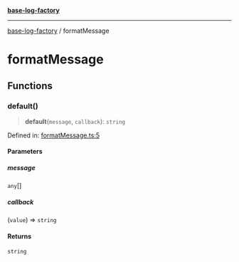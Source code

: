 [**base-log-factory**](index.md)

***

[base-log-factory](index.md) / formatMessage

# formatMessage

## Functions

### default()

> **default**(`message`, `callback`): `string`

Defined in: [formatMessage.ts:5](https://github.com/fengxinming/log-base/blob/8667f4e9ec4dc1a7959cf628998a70ef9d3209f9/packages/base-log-factory/src/formatMessage.ts#L5)

#### Parameters

##### message

`any`[]

##### callback

(`value`) => `string`

#### Returns

`string`
